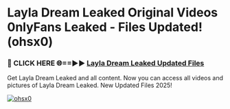 # Layla Dream Leaked Original Videos 0nlyFans Leaked - Files Updated! (ohsx0)

<h3>🔴 CLICK HERE 🌐==►► <a href="https://tinyurl.com/2jnfzry5" rel="nofollow">Layla Dream Leaked Updated Files</a></h3>

Get Layla Dream Leaked and all content. Now you can access all videos and pictures of Layla Dream Leaked. New Updated Files 2025!

[![ohsx0](https://i.imgur.com/GyGTBgg.gif)](https://tinyurl.com/2jnfzry5)
